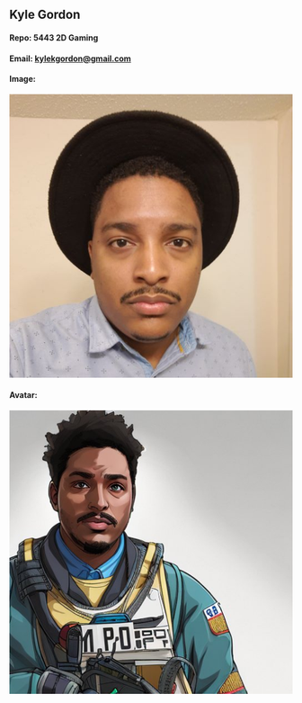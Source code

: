 ## Kyle Gordon
#### Repo: 5443 2D Gaming
#### Email: kylekgordon@gmail.com
#### Image:
![Kyle Gordon](https://github.com/kylekgordon/5443-2D-Gordon/blob/main/Assignments/graphics/Kyle%20G.jpg)
#### Avatar:
![Avatar](https://github.com/kylekgordon/5443-2D-Gordon/blob/main/Assignments/graphics/Avatar.jpg)
